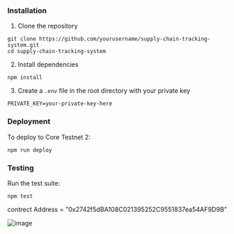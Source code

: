### Installation
1. Clone the repository
```
git clone https://github.com/yourusername/supply-chain-tracking-system.git
cd supply-chain-tracking-system
```

2. Install dependencies
```
npm install
```

3. Create a `.env` file in the root directory with your private key
```
PRIVATE_KEY=your-private-key-here
```

### Deployment
To deploy to Core Testnet 2:
```
npm run deploy
```

### Testing
Run the test suite:
```
npm test
```

contrect Address = "0x2742f5dBA108C021395252C9551837ea54AF9D9B"


![image](https://github.com/user-attachments/assets/cc4cbabc-d35a-4286-a315-64b0c090fdea)

